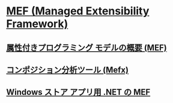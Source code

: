 # [MEF (Managed Extensibility Framework)](index.md)
## [属性付きプログラミング モデルの概要 (MEF)](attributed-programming-model-overview-mef.md)
## [コンポジション分析ツール (Mefx)](composition-analysis-tool-mefx.md)
## [Windows ストア アプリ用 .NET の MEF](mef-for-net-for-windows-store-apps.md)
